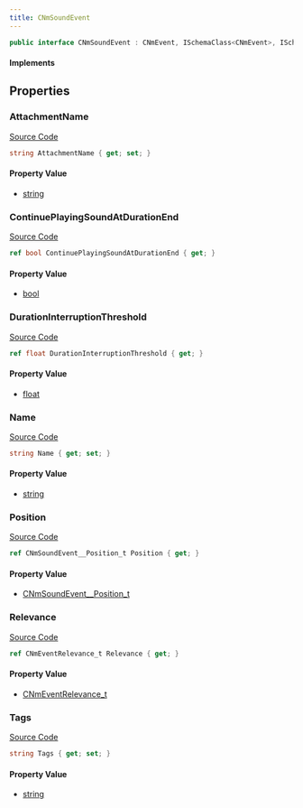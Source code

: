 ```yaml
---
title: CNmSoundEvent
---
```


```csharp
public interface CNmSoundEvent : CNmEvent, ISchemaClass<CNmEvent>, ISchemaClass<CNmSoundEvent>, ISchemaField, ISchemaClass, INativeHandle
```

#### Implements

## Properties

### AttachmentName

[Source Code](https://github.com/swiftly-solution/swiftlys2/blob/beta/managed/src/SwiftlyS2.Generated/Schemas/Interfaces/CNmSoundEvent.cs#L22)

```csharp
string AttachmentName { get; set; }
```

#### Property Value

- [string](https://learn.microsoft.com/dotnet/api/system.string)

### ContinuePlayingSoundAtDurationEnd

[Source Code](https://github.com/swiftly-solution/swiftlys2/blob/beta/managed/src/SwiftlyS2.Generated/Schemas/Interfaces/CNmSoundEvent.cs#L26)

```csharp
ref bool ContinuePlayingSoundAtDurationEnd { get; }
```

#### Property Value

- [bool](https://learn.microsoft.com/dotnet/api/system.boolean)

### DurationInterruptionThreshold

[Source Code](https://github.com/swiftly-solution/swiftlys2/blob/beta/managed/src/SwiftlyS2.Generated/Schemas/Interfaces/CNmSoundEvent.cs#L28)

```csharp
ref float DurationInterruptionThreshold { get; }
```

#### Property Value

- [float](https://learn.microsoft.com/dotnet/api/system.single)

### Name

[Source Code](https://github.com/swiftly-solution/swiftlys2/blob/beta/managed/src/SwiftlyS2.Generated/Schemas/Interfaces/CNmSoundEvent.cs#L18)

```csharp
string Name { get; set; }
```

#### Property Value

- [string](https://learn.microsoft.com/dotnet/api/system.string)

### Position

[Source Code](https://github.com/swiftly-solution/swiftlys2/blob/beta/managed/src/SwiftlyS2.Generated/Schemas/Interfaces/CNmSoundEvent.cs#L20)

```csharp
ref CNmSoundEvent__Position_t Position { get; }
```

#### Property Value

- [CNmSoundEvent__Position_t](/docs/api/shared/schemadefinitions/cnmsoundevent__position_t)

### Relevance

[Source Code](https://github.com/swiftly-solution/swiftlys2/blob/beta/managed/src/SwiftlyS2.Generated/Schemas/Interfaces/CNmSoundEvent.cs#L16)

```csharp
ref CNmEventRelevance_t Relevance { get; }
```

#### Property Value

- [CNmEventRelevance_t](/docs/api/shared/schemadefinitions/cnmeventrelevance_t)

### Tags

[Source Code](https://github.com/swiftly-solution/swiftlys2/blob/beta/managed/src/SwiftlyS2.Generated/Schemas/Interfaces/CNmSoundEvent.cs#L24)

```csharp
string Tags { get; set; }
```

#### Property Value

- [string](https://learn.microsoft.com/dotnet/api/system.string)

